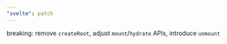 ```yaml
---
"svelte": patch
---
```


breaking: remove `createRoot`, adjust `mount`/`hydrate` APIs, introduce `unmount`
